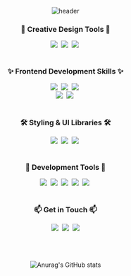 <!--타이틀 부분-->
<div align="center">

![header](https://capsule-render.vercel.app/api?height=200&type=waving&color=709BDD&text=Seul%20Ki%20Github&fontSize=50&fontColor=FFFFFF&fontAlignY=35&width=1200)

</div>

<!--내용 부분-->
<h3 align="center">🎨 Creative Design Tools 🎨</h3>
<div align="center">
  <img src="https://img.shields.io/badge/figma-F24E1E?style=for-the-badge&logo=figma&logoColor=white" />&nbsp
  <img src="https://img.shields.io/badge/Adobe Photoshop-31A8FF?style=for-the-badge&logo=Adobe Photoshop&logoColor=white"/>&nbsp
  <img src="https://img.shields.io/badge/Adobe Illustrator-FF9A00?style=for-the-badge&logo=Adobe Illustrator&logoColor=white"/>&nbsp
</div>
<!-- <div align="center">
  <img src="https://img.shields.io/badge/Adobe Premiere Pro-9999FF?style=for-the-badge&logo=Adobe Premiere Pro&logoColor=white"/>&nbsp
  <img src="https://img.shields.io/badge/Adobe After Effects-9999FF?style=for-the-badge&logo=Adobe After Effects&logoColor=white"/>&nbsp
</div> -->

<br>

<h3 align="center">✨ Frontend Development Skills ✨</h3>
<div align="center">
  <img src="https://img.shields.io/badge/html5-E34F26?style=for-the-badge&logo=html5&logoColor=white" />&nbsp
  <img src="https://img.shields.io/badge/javascript-F7DF1E?style=for-the-badge&logo=javascript&logoColor=20232a" />&nbsp
  <img src="https://img.shields.io/badge/react-20232a?style=for-the-badge&logo=react&logoColor=61DAFB" />&nbsp
</div>
<div align="center">
<!--   <img src="https://img.shields.io/badge/React Query-FF4154?style=for-the-badge&logo=reactquery&logoColor=white" />&nbsp -->
  <img src="https://img.shields.io/badge/Next.js-000000?style=for-the-badge&logo=Next.js&logoColor=white"/>&nbsp
  <img src="https://img.shields.io/badge/Typescript-3178C6?style=for-the-badge&logo=Typescript&logoColor=white"/>&nbsp
</div>

<br>

<h3 align="center"> 🛠 Styling & UI Libraries 🛠</h3>
  <div align="center">
  <img src="https://img.shields.io/badge/styled--components-DB7093?style=for-the-badge&logo=styled-components&logoColor=ffd35b" />&nbsp
  <img src="https://img.shields.io/badge/tailwindcss-1daabb?style=for-the-badge&logo=tailwind-css&logoColor=white" />&nbsp
  <img src="https://img.shields.io/badge/css3-1572B6?style=for-the-badge&logo=css3&logoColor=white" />&nbsp
</div>

<br>

<h3 align="center">🔧 Development Tools 🔧</h3>
<div align="center">
  <img src="https://img.shields.io/badge/git-F05033?style=for-the-badge&logo=git&logoColor=white" />&nbsp
  <img src="https://img.shields.io/badge/github-181717?style=for-the-badge&logo=github&logoColor=white" />&nbsp
  <img src="https://img.shields.io/badge/VSCode-2C2C32?style=for-the-badge&logo=visual-studio-code&logoColor=22ABF3" />&nbsp
  <img src="https://img.shields.io/badge/Cursor-2C2C2C?style=for-the-badge&logo=Cursor&logoColor=22ABF3" />&nbsp
  <img src="https://img.shields.io/badge/Vercel-000000?style=for-the-badge&logo=Vercel&logoColor=white"/>&nbsp
</div>

<br>

<h3 align="center">📫 Get in Touch 📫</h3>
<div align="center">
  <a href="https://sseul-s.notion.site/sseul-s-blog">
    <img src="https://img.shields.io/badge/Notion-F3F3F3?style=for-the-badge&logo=notion&logoColor=black" /></a>&nbsp
    <a href="https://velog.io/@sseulnim">
    <img src="https://img.shields.io/badge/Velog-1EBC8F?style=for-the-badge&logo=velog&logoColor=white" /></a>&nbsp
    <a href="mailto:hanbat107@gmail.com">
    <img src="https://img.shields.io/badge/hanbat107@naver.com-D14836?style=for-the-badge&logo=gmail&logoColor=white"/>
  </a>
</div>

<br>

<!--
<h3 align="center">🎬 Video Production Portfolio 🎬</h3>
<div align="center">
  <a href="https://www.behance.net/gallery/187707813/-%28%29">
    <img src="https://img.shields.io/badge/Video Project 1-1769FF?style=for-the-badge&logo=Behance&logoColor=white" /></a>&nbsp
  <a href="https://www.behance.net/gallery/187214861/2024-">
    <img src="https://img.shields.io/badge/Video Project 2-1769FF?style=for-the-badge&logo=Behance&logoColor=white" /></a>&nbsp
<a href="https://youtu.be/fg8uh5F8dh4?si=Nv01_1GRj-l8mJOn">
    <img src="https://img.shields.io/badge/Video Project 3-FF0000?style=for-the-badge&logo=YouTube&logoColor=white" /></a>&nbsp
</div>
-->
<br>
<br>

<div align="center">

![Anurag's GitHub stats](https://github-readme-stats.vercel.app/api?username=sseulnim&show_icons=true&theme=transparent)

</div>

